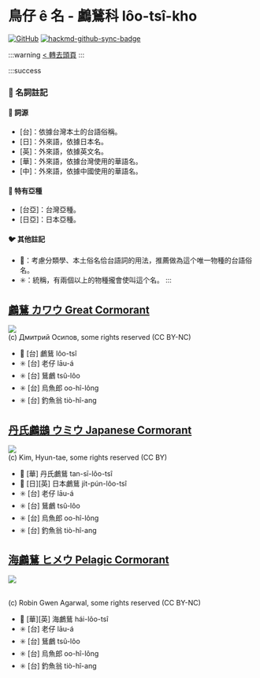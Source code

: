 # 鳥仔 ê 名 - 鸕鶿科 lôo-tsî-kho

[![GitHub](https://img.shields.io/badge/GitHub-black?logo=github)](https://github.com/siansiansu/tsiau-a-e-mia)
[![hackmd-github-sync-badge](https://hackmd.io/SrMrUdgGQcKmt2MOpvW-Yg/badge)](https://hackmd.io/SrMrUdgGQcKmt2MOpvW-Yg)

:::warning
[< 轉去頭頁](https://hackmd.io/@siansiansu/Hy4VzNvha)
:::

:::success
### 📖 名詞註記

#### 📎 詞源

- [台]：依據台灣本土的台語俗稱。
- [日]：外來語，依據日本名。
- [英]：外來語，依據英文名。
- [華]：外來語，依據台灣使用的華語名。
- [中]：外來語，依據中國使用的華語名。

#### 🎏 特有亞種

- [台亞]：台灣亞種。
- [日亞]：日本亞種。

#### 🐦 其他註記

- 🎯：考慮分類學、本土俗名佮台語詞的用法，推薦做為這个唯一物種的台語俗名。
- ✳️：統稱，有兩個以上的物種攏會使叫這个名。
:::

## [鸕鶿 カワウ Great Cormorant](https://ebird.org/species/grecor)

![](https://inaturalist-open-data.s3.amazonaws.com/photos/141367445/medium.jpg)
<br/>
(c) Дмитрий Осипов, some rights reserved (CC BY-NC)

- 🎯 [台] 鸕鶿 lôo-tsî
- ✳️ [台] 老仔 lāu-á
- ✳️ [台] 鶿鸕 tsû-lôo
- ✳️ [台] 烏魚郎 oo-hî-lông
- ✳️ [台] 釣魚翁 tiò-hî-ang

## [丹氏鸕鷀 ウミウ Japanese Cormorant](https://ebird.org/species/japcor1)

![](https://inaturalist-open-data.s3.amazonaws.com/photos/2744316/medium.jpg)
<br/>
(c) Kim, Hyun-tae, some rights reserved (CC BY)

- 🎯 [華] 丹氏鸕鶿 tan-sī-lôo-tsî
- 🎯 [日][英] 日本鸕鶿 ji̍t-pún-lôo-tsî
- ✳️ [台] 老仔 lāu-á
- ✳️ [台] 鶿鸕 tsû-lôo
- ✳️ [台] 烏魚郎 oo-hî-lông
- ✳️ [台] 釣魚翁 tiò-hî-ang

## [海鸕鶿 ヒメウ Pelagic Cormorant](https://ebird.org/species/pelcor)

![](https://inaturalist-open-data.s3.amazonaws.com/photos/12228141/medium.jpg)

<br/>
(c) Robin Gwen Agarwal, some rights reserved (CC BY-NC)

- 🎯 [華][英] 海鸕鶿 hái-lôo-tsî
- ✳️ [台] 老仔 lāu-á
- ✳️ [台] 鶿鸕 tsû-lôo
- ✳️ [台] 烏魚郎 oo-hî-lông
- ✳️ [台] 釣魚翁 tiò-hî-ang
